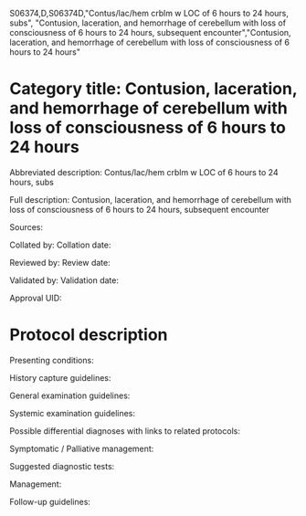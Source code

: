 S06374,D,S06374D,"Contus/lac/hem crblm w LOC of 6 hours to 24 hours, subs", "Contusion, laceration, and hemorrhage of cerebellum with loss of consciousness of 6 hours to 24 hours, subsequent encounter","Contusion, laceration, and hemorrhage of cerebellum with loss of consciousness of 6 hours to 24 hours"
# Category title: Contusion, laceration, and hemorrhage of cerebellum with loss of consciousness of 6 hours to 24 hours

Abbreviated description: Contus/lac/hem crblm w LOC of 6 hours to 24 hours, subs

Full description: Contusion, laceration, and hemorrhage of cerebellum with loss of consciousness of 6 hours to 24 hours, subsequent encounter

Sources:

Collated by:
Collation date:

Reviewed by:
Review date:

Validated by:
Validation date:

Approval UID:

# Protocol description

Presenting conditions:

History capture guidelines:

General examination guidelines:

Systemic examination guidelines:

Possible differential diagnoses with links to related protocols:

Symptomatic / Palliative management:

Suggested diagnostic tests:

Management:

Follow-up guidelines:
